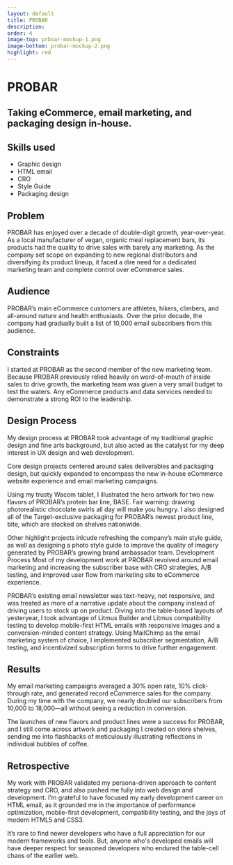 ```yaml
---
layout: default
title: PROBAR
description:
order: 4
image-top: prboar-mockup-1.png
image-bottom: probar-mockup-2.png
highlight: red
---
```


# PROBAR

## Taking eCommerce, email marketing, and packaging design in-house.

## Skills used
- Graphic design
- HTML email
- CRO
- Style Guide
- Packaging design

## Problem
PROBAR has enjoyed over a decade of double-digit growth, year-over-year. As a local manufacturer of vegan, organic meal replacement bars, its products had the quality to drive sales with barely any marketing. As the company set scope on expanding to new regional distributors and diversifying its product lineup, it faced a dire need for a dedicated marketing team and complete control over eCommerce sales.

## Audience
PROBAR’s main eCommerce customers are athletes, hikers, climbers, and all-around nature and health enthusiasts. Over the prior decade, the company had gradually built a list of 10,000 email subscribers from this audience.

## Constraints
I started at PROBAR as the second member of the new marketing team. Because PROBAR previously relied heavily on word-of-mouth of inside sales to drive growth, the marketing team was given a very small budget to test the waters. Any eCommerce products and data services needed to demonstrate a strong ROI to the leadership.

## Design Process
My design process at PROBAR took advantage of my traditional graphic design and fine arts background, but also acted as the catalyst for my deep interest in UX design and web development.

Core design projects centered around sales deliverables and packaging design, but quickly expanded to encompass the new in-house eCommerce website experience and email marketing campaigns.

Using my trusty Wacom tablet, I illustrated the hero artwork for two new flavors of PROBAR’s protein bar line, BASE. Fair warning: drawing photorealistic chocolate swirls all day will make you hungry. I also designed all of the Target-exclusive packaging for PROBAR’s newest product line, bite, which are stocked on shelves nationwide.

Other highlight projects inlcude refreshing the company’s main style guide, as well as designing a photo style guide to improve the quality of imagery generated by PROBAR’s growing brand ambassador team.
Development Process
Most of my development work at PROBAR revolved around email marketing and increasing the subscriber base with CRO strategies, A/B testing, and improved user flow from marketing site to eCommerce experience.

PROBAR’s existing email newsletter was text-heavy, not responsive, and was treated as more of a narrative update about the company instead of driving users to stock up on product. Diving into the table-based layouts of yesteryear, I took advantage of Litmus Builder and Litmus compatibility testing to develop mobile-first HTML emails with responsive images and a conversion-minded content strategy. Using MailChimp as the email marketing system of choice, I implemented subscriber segmentation, A/B testing, and incentivized subscription forms to drive further engagement.

## Results
My email marketing campaigns averaged a 30% open rate, 10% click-through rate, and generated record eCommerce sales for the company. During my time with the company, we nearly doubled our subscribers from 10,000 to 18,000—all without seeing a reduction in conversion.

The launches of new flavors and product lines were a success for PROBAR, and I still come across artwork and packaging I created on store shelves, sending me into flashbacks of meticulously illustrating reflections in individual bubbles of coffee.

## Retrospective
My work with PROBAR validated my persona-driven approach to content strategy and CRO, and also pushed me fully into web design and development. I’m grateful to have focused my early development career on HTML email, as it grounded me in the importance of performance optimization, mobile-first development, compatibility testing, and the joys of modern HTML5 and CSS3.

It’s rare to find newer developers who have a full appreciation for our modern frameworks and tools. But, anyone who's developed emails will have deeper respect for seasoned developers who endured the table-cell chaos of the earlier web.
